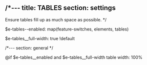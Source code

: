 /*---
title: TABLES
section: settings
---
Ensure tables fill up as much space as possible.
*/

$e-tables--enabled: map(feature-switches, elements, tables)

$e-tables__full-width: true !default

/*---
section: general
*/


@if $e-tables__enabled and $e-tables__full-width
  table
    width: 100%

